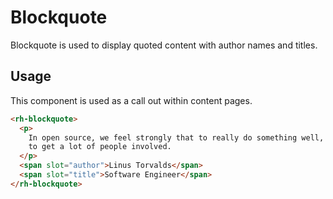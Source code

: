 # Blockquote

Blockquote is used to display quoted content with author names and titles.

## Usage

This component is used as a call out within content pages.

```html
<rh-blockquote>
  <p>
    In open source, we feel strongly that to really do something well, you have
    to get a lot of people involved.
  </p>
  <span slot="author">Linus Torvalds</span>
  <span slot="title">Software Engineer</span>
</rh-blockquote>
```
